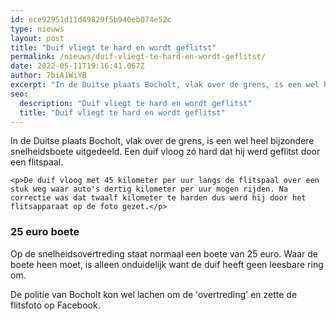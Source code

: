 ```yaml
---
id: ece92951d11d49829f5b940eb074e52c
type: nieuws
layout: post
title: "Duif vliegt te hard en wordt geflitst"
permalink: /nieuws/duif-vliegt-te-hard-en-wordt-geflitst/
date: 2022-05-11T19:16:41.067Z
author: 7biA1WiYB
excerpt: "In de Duitse plaats Bocholt, vlak over de grens, is een wel heel bijzondere snelheidsboete uitgedeeld. Een duif vloog zó hard dat hij werd geflitst door een flitspaal.   "
seo:
  description: "Duif vliegt te hard en wordt geflitst"
  title: "Duif vliegt te hard en wordt geflitst"
---
```

In de Duitse plaats Bocholt, vlak over de grens, is een wel heel bijzondere snelheidsboete uitgedeeld. Een duif vloog zó hard dat hij werd geflitst door een flitspaal.   

    <p>De duif vloog met 45 kilometer per uur langs de flitspaal over een stuk weg waar auto's dertig kilometer per uur mogen rijden. Na correctie was dat twaalf kilometer te harden dus werd hij door het flitsapparaat op de foto gezet.</p>
<h3>25 euro boete</h3>
<p>Op de snelheidsovertreding staat normaal een boete van 25 euro. Waar de boete heen moet, is alleen onduidelijk want de duif heeft geen leesbare ring om.</p>
<p>De politie van Bocholt kon wel lachen om de 'overtreding' en zette de flitsfoto op Facebook.</p>  
